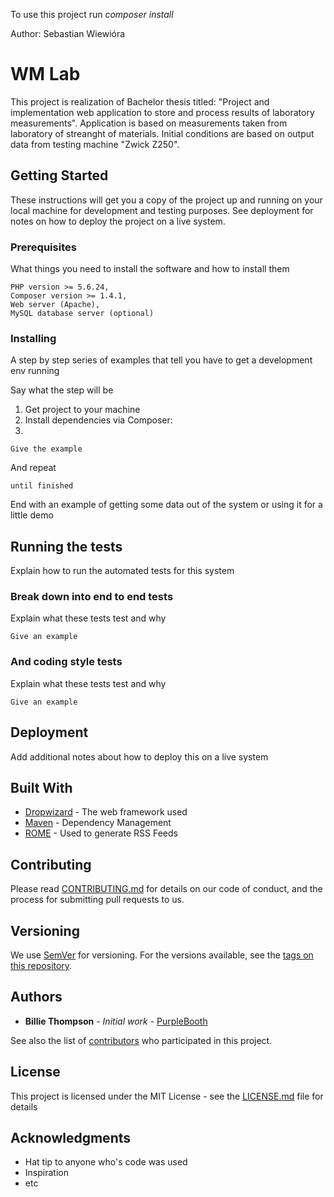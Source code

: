 To use this project run _composer install_

Author: Sebastian Wiewióra

# WM Lab

This project is realization of Bachelor thesis titled: "Project and 
implementation web application to store and process results of laboratory measurements".
Application is based on measurements taken from laboratory of streanght of materials.
Initial conditions are based on output data from testing machine "Zwick Z250".

## Getting Started

These instructions will get you a copy of the project up and running on your local 
machine for development and testing purposes. 
See deployment for notes on how to deploy the project on a live system.

### Prerequisites

What things you need to install the software and how to install them

```
PHP version >= 5.6.24,
Composer version >= 1.4.1,
Web server (Apache),
MySQL database server (optional)

```

### Installing

A step by step series of examples that tell you have to get a development env running

Say what the step will be

1. Get project to your machine
2. Install dependencies via Composer:
3. 

```
Give the example
```

And repeat

```
until finished
```

End with an example of getting some data out of the system or using it for a little demo

## Running the tests

Explain how to run the automated tests for this system

### Break down into end to end tests

Explain what these tests test and why

```
Give an example
```

### And coding style tests

Explain what these tests test and why

```
Give an example
```

## Deployment

Add additional notes about how to deploy this on a live system

## Built With

* [Dropwizard](http://www.dropwizard.io/1.0.2/docs/) - The web framework used
* [Maven](https://maven.apache.org/) - Dependency Management
* [ROME](https://rometools.github.io/rome/) - Used to generate RSS Feeds

## Contributing

Please read [CONTRIBUTING.md](https://gist.github.com/PurpleBooth/b24679402957c63ec426) for details on our code of conduct, and the process for submitting pull requests to us.

## Versioning

We use [SemVer](http://semver.org/) for versioning. For the versions available, see the [tags on this repository](https://github.com/your/project/tags). 

## Authors

* **Billie Thompson** - *Initial work* - [PurpleBooth](https://github.com/PurpleBooth)

See also the list of [contributors](https://github.com/your/project/contributors) who participated in this project.

## License

This project is licensed under the MIT License - see the [LICENSE.md](LICENSE.md) file for details

## Acknowledgments

* Hat tip to anyone who's code was used
* Inspiration
* etc
